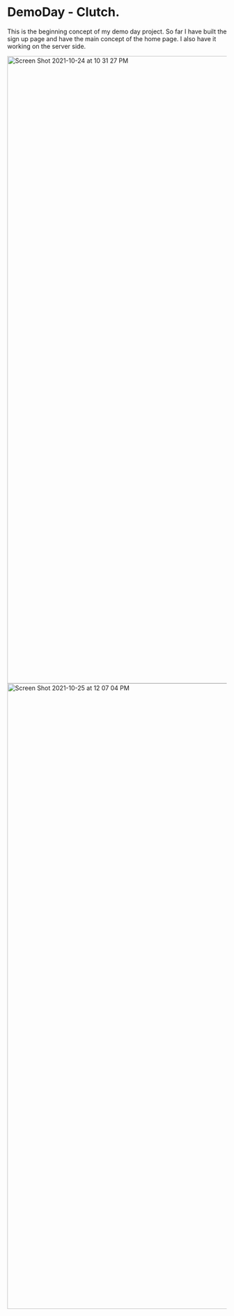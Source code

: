 # DemoDay - Clutch.

This is the beginning concept of my demo day project. So far I have built the sign up page and have the main concept of the home page. I also have it working on the server side.

<img width="1440" alt="Screen Shot 2021-10-24 at 10 31 27 PM" src="https://user-images.githubusercontent.com/88958905/138730944-4d7506ed-6f67-4921-95b3-6d8addd654f7.png">
<img width="1436" alt="Screen Shot 2021-10-25 at 12 07 04 PM" src="https://user-images.githubusercontent.com/88958905/138731500-02b271ef-826b-4c9b-ba45-287f1e549041.png">

